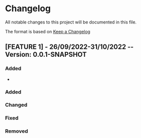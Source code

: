 # Changelog
All notable changes to this project will be documented in this file.

The format is based on [Keep a Changelog](https://keepachangelog.com/en/1.0.0/)

## [FEATURE 1] - 26/09/2022-31/10/2022 -- Version: 0.0.1-SNAPSHOT
### Added
-

### Added
### Changed
### Fixed
### Removed
